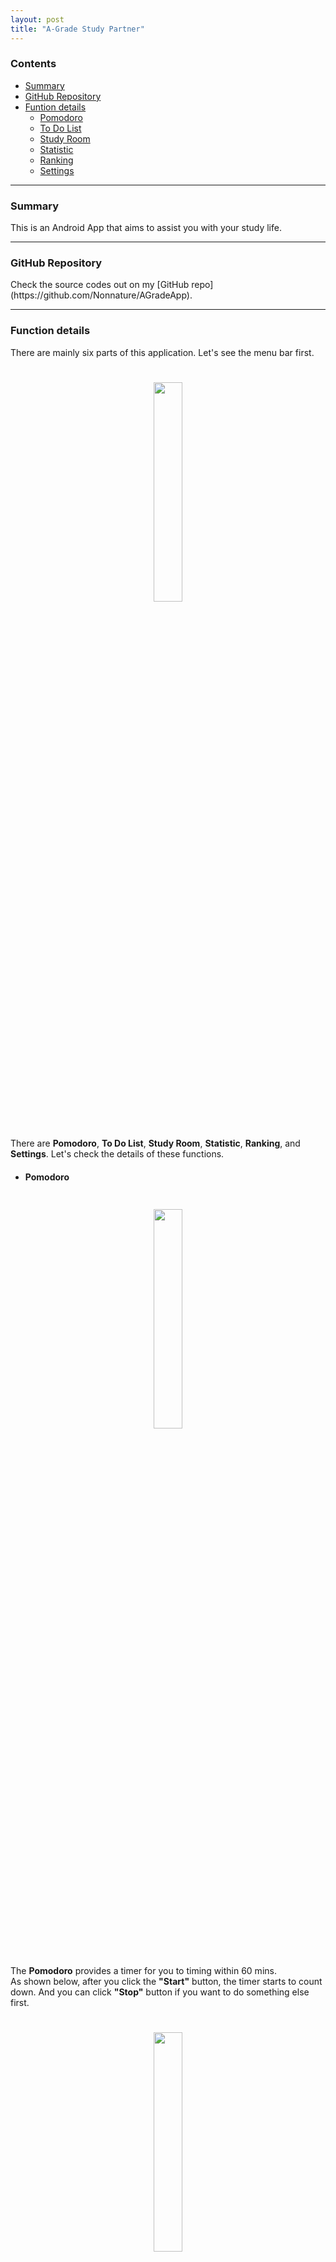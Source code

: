 ```yaml
---
layout: post
title: "A-Grade Study Partner"
---
```

### Contents
- [Summary](#1)
- [GitHub Repository](#2)
- [Funtion details](#3)
    - [Pomodoro](#3.1)
    - [To Do List](#3.2)
    - [Study Room](#3.3)
    - [Statistic](#3.4)
    - [Ranking](#3.5)
    - [Settings](#3.6)

------

<h3 id="1">Summary</h3>
This is an Android App that aims to assist you with your study life. 

------

<h3 id="2">GitHub Repository</h3>
Check the source codes out on my [GitHub repo](https://github.com/Nonnature/AGradeApp).

------

<h3 id="3">Function details</h3>

There are mainly six parts of this application. Let's see the menu bar first.

<div align=center><img src="{{ site.url }}/assets/a_grade_barlist.png" height="30%" width="30%" style="margin: 5%" style="margin: 5%"></div>

There are **Pomodoro**, **To Do List**, **Study Room**, **Statistic**, **Ranking**, and **Settings**. Let's check the details of these functions.

- <h4 id="3.1">Pomodoro</h4>
<div align=center><img src="{{ site.url }}/assets/a_grade_para.png" height="30%" width="30%" style="margin: 5%"></div>

The **Pomodoro** provides a timer for you to timing within 60 mins.  
As shown below, after you click the **"Start"** button, the timer starts to count down. And you can click **"Stop"** button if you want to do something else first.

<div align=center><img src="{{ site.url }}/assets/a_grade_para_timing.png" height="30%" width="30%" style="margin: 5%"></div>

- <h4 id="3.2">To Do List</h4>
<div align=center><img src="{{ site.url }}/assets/a_grade_todo.png" height="30%" width="30%" style="margin: 5%"></div>

The **To Do List** allows you to create records of things that you plan to do. By clicking the **"+"** button on the right, we can add new **to do event**. 

<div align=center><img src="{{ site.url }}/assets/a_grade_todo_add.png" height="30%" width="30%" style="margin: 5%"></div>

And you can type the thing you plan to do as well as choosing the deadline.

- <h4 id="3.3">Study Room</h4>
<div align=center><img src="{{ site.url }}/assets/a_grade_room.png" height="30%" width="30%" style="margin: 5%"></div>

The **Study Room** page is the place where you can join a study group and keep up with your friends.

Wanna change the name of your study room? You can just click on the title and a box will pop up. You can type the name you like in the box and submit as shown below.

<div align=center><img src="{{ site.url }}/assets/a_grade_room_rename.png" height="30%" width="30%" style="margin: 5%"></div>

And you can also check the status of your friends, information like total study time and study time distributions are provided.

<div align=center><img src="{{ site.url }}/assets/a_grade_room_data.png" height="30%" width="30%" style="margin: 5%"></div>

If you wanna leave the current study room and join another study room, you can click the **Exit** button on the right. After confirming you do want to leave the current study room, you will be sent to the page where you can type in a room ID to join another room.

<div align=center><img src="{{ site.url }}/assets/a_grade_room_leave.png" height="30%" width="30%" style="margin: 5%"> <img src="{{ site.url }}/assets/a_grade_room_rejoin.png" height="30%" width="30%" style="margin: 5%"></div>

- <h4 id="3.4">Statistic</h4>
<div align=center><img src="{{ site.url }}/assets/a_grade_stat.png" height="30%" width="30%" style="margin: 5%"></div>

The **Statistic** page provides detailed information of your study time and distributions. **Frequency** stands for the total times you were using pomodoro, and **Day Avg.** allows you to check your daily average study time. As for the **Distribution**, they are illustrated in daily and weekly forms.

- <h4 id="3.5">Ranking</h4>
<div align=center><img src="{{ site.url }}/assets/a_grade_rank.png" height="30%" width="30%" style="margin: 5%"></div>

The **Ranking** page provides information about the study time ranking of your home institution. The total study time of each institution is calculated from all students that registered as that institution.

- <h4 id="3.6">Settings</h4>
<div align=center><img src="{{ site.url }}/assets/a_grade_setting.png" height="30%" width="30%" style="margin: 5%"></div>

The **Settings** page is where you can change your account information. Including profile, email address, home institution information, ect.. And you can also allow our app to run in the background for the **Pomodoro** timing by sliding the option right as shown below.

<div align=center><img src="{{ site.url }}/assets/a_grade_setting_back.png" height="30%" width="30%" style="margin: 5%"></div>

------

Thank you so much for your reading and interests. This application is currently being tested locally, I might publish this App on Android Store when all details are polished.